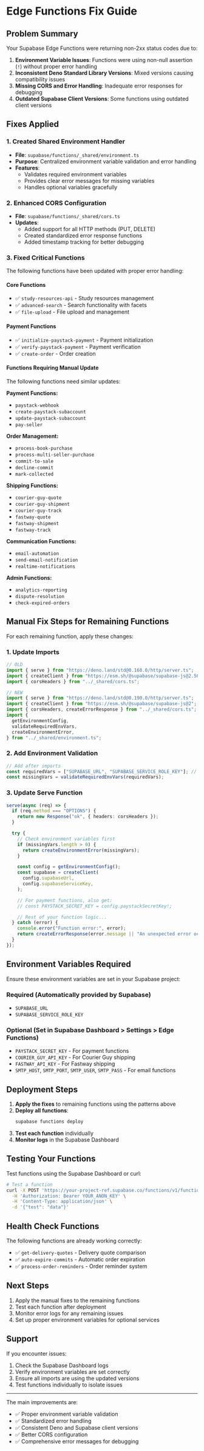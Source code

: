 # Edge Functions Fix Guide

## Problem Summary

Your Supabase Edge Functions were returning non-2xx status codes due to:

1. **Environment Variable Issues**: Functions were using non-null assertion (`!`) without proper error handling
2. **Inconsistent Deno Standard Library Versions**: Mixed versions causing compatibility issues
3. **Missing CORS and Error Handling**: Inadequate error responses for debugging
4. **Outdated Supabase Client Versions**: Some functions using outdated client versions

## Fixes Applied

### 1. Created Shared Environment Handler

- **File**: `supabase/functions/_shared/environment.ts`
- **Purpose**: Centralized environment variable validation and error handling
- **Features**:
  - Validates required environment variables
  - Provides clear error messages for missing variables
  - Handles optional variables gracefully

### 2. Enhanced CORS Configuration

- **File**: `supabase/functions/_shared/cors.ts`
- **Updates**:
  - Added support for all HTTP methods (PUT, DELETE)
  - Created standardized error response functions
  - Added timestamp tracking for better debugging

### 3. Fixed Critical Functions

The following functions have been updated with proper error handling:

#### Core Functions

- ✅ `study-resources-api` - Study resources management
- ✅ `advanced-search` - Search functionality with facets
- ✅ `file-upload` - File upload and management

#### Payment Functions

- ✅ `initialize-paystack-payment` - Payment initialization
- ✅ `verify-paystack-payment` - Payment verification
- ✅ `create-order` - Order creation

#### Functions Requiring Manual Update

The following functions need similar updates:

**Payment Functions:**

- `paystack-webhook`
- `create-paystack-subaccount`
- `update-paystack-subaccount`
- `pay-seller`

**Order Management:**

- `process-book-purchase`
- `process-multi-seller-purchase`
- `commit-to-sale`
- `decline-commit`
- `mark-collected`

**Shipping Functions:**

- `courier-guy-quote`
- `courier-guy-shipment`
- `courier-guy-track`
- `fastway-quote`
- `fastway-shipment`
- `fastway-track`

**Communication Functions:**

- `email-automation`
- `send-email-notification`
- `realtime-notifications`

**Admin Functions:**

- `analytics-reporting`
- `dispute-resolution`
- `check-expired-orders`

## Manual Fix Steps for Remaining Functions

For each remaining function, apply these changes:

### 1. Update Imports

```typescript
// OLD
import { serve } from "https://deno.land/std@0.168.0/http/server.ts";
import { createClient } from "https://esm.sh/@supabase/supabase-js@2.50.0";
import { corsHeaders } from "../_shared/cors.ts";

// NEW
import { serve } from "https://deno.land/std@0.190.0/http/server.ts";
import { createClient } from "https://esm.sh/@supabase/supabase-js@2";
import { corsHeaders, createErrorResponse } from "../_shared/cors.ts";
import {
  getEnvironmentConfig,
  validateRequiredEnvVars,
  createEnvironmentError,
} from "../_shared/environment.ts";
```

### 2. Add Environment Validation

```typescript
// Add after imports
const requiredVars = ["SUPABASE_URL", "SUPABASE_SERVICE_ROLE_KEY"]; // Add other required vars
const missingVars = validateRequiredEnvVars(requiredVars);
```

### 3. Update Serve Function

```typescript
serve(async (req) => {
  if (req.method === "OPTIONS") {
    return new Response("ok", { headers: corsHeaders });
  }

  try {
    // Check environment variables first
    if (missingVars.length > 0) {
      return createEnvironmentError(missingVars);
    }

    const config = getEnvironmentConfig();
    const supabase = createClient(
      config.supabaseUrl,
      config.supabaseServiceKey,
    );

    // For payment functions, also get:
    // const PAYSTACK_SECRET_KEY = config.paystackSecretKey!;

    // Rest of your function logic...
  } catch (error) {
    console.error("Function error:", error);
    return createErrorResponse(error.message || "An unexpected error occurred");
  }
});
```

## Environment Variables Required

Ensure these environment variables are set in your Supabase project:

### Required (Automatically provided by Supabase)

- `SUPABASE_URL`
- `SUPABASE_SERVICE_ROLE_KEY`

### Optional (Set in Supabase Dashboard > Settings > Edge Functions)

- `PAYSTACK_SECRET_KEY` - For payment functions
- `COURIER_GUY_API_KEY` - For Courier Guy shipping
- `FASTWAY_API_KEY` - For Fastway shipping
- `SMTP_HOST`, `SMTP_PORT`, `SMTP_USER`, `SMTP_PASS` - For email functions

## Deployment Steps

1. **Apply the fixes** to remaining functions using the patterns above
2. **Deploy all functions**:
   ```bash
   supabase functions deploy
   ```
3. **Test each function** individually
4. **Monitor logs** in the Supabase Dashboard

## Testing Your Functions

Test functions using the Supabase Dashboard or curl:

```bash
# Test a function
curl -X POST 'https://your-project-ref.supabase.co/functions/v1/function-name' \
  -H 'Authorization: Bearer YOUR_ANON_KEY' \
  -H 'Content-Type: application/json' \
  -d '{"test": "data"}'
```

## Health Check Functions

The following functions are already working correctly:

- ✅ `get-delivery-quotes` - Delivery quote comparison
- ✅ `auto-expire-commits` - Automatic order expiration
- ✅ `process-order-reminders` - Order reminder system

## Next Steps

1. Apply the manual fixes to the remaining functions
2. Test each function after deployment
3. Monitor error logs for any remaining issues
4. Set up proper environment variables for optional services

## Support

If you encounter issues:

1. Check the Supabase Dashboard logs
2. Verify environment variables are set correctly
3. Ensure all imports are using the updated versions
4. Test functions individually to isolate issues

---

The main improvements are:

- ✅ Proper environment variable validation
- ✅ Standardized error handling
- ✅ Consistent Deno and Supabase client versions
- ✅ Better CORS configuration
- ✅ Comprehensive error messages for debugging
